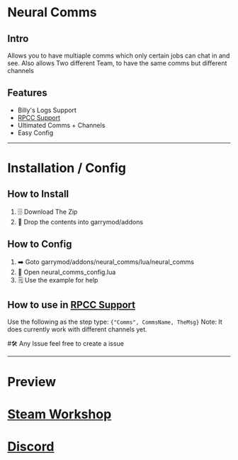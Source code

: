 # Neural Comms

## Intro
Allows you to have multiaple comms which only certain jobs can chat in and see.
Also allows Two different Team, to have the same comms but different channels



## Features
- Billy's Logs Support
- [RPCC Support](https://github.com/WindingDuke77/roplaychatcommand)
- Ultimated Comms + Channels
- Easy Config

---

# Installation / Config

## How to Install
1. 🗄️ Download The Zip
2. 📁 Drop the contents into garrymod/addons

## How to Config
1. ➡️ Goto garrymod/addons/neural_comms/lua/neural_comms
2. 📂 Open neural_comms_config.lua
3. 🗒️ Use the example for help

## How to use in [RPCC Support](https://github.com/WindingDuke77/roplaychatcommand)
Use the following as the step type: `{"Comms", CommsName, TheMsg}`
Note: It does currently work with different channels yet.



#🛠️ Any Issue feel free to create a issue

---

# Preview

# [Steam Workshop](https://steamcommunity.com/sharedfiles/filedetails/?id=2910756102)
# [Discord](https://discord.gg/MABm3uVxeZ)

